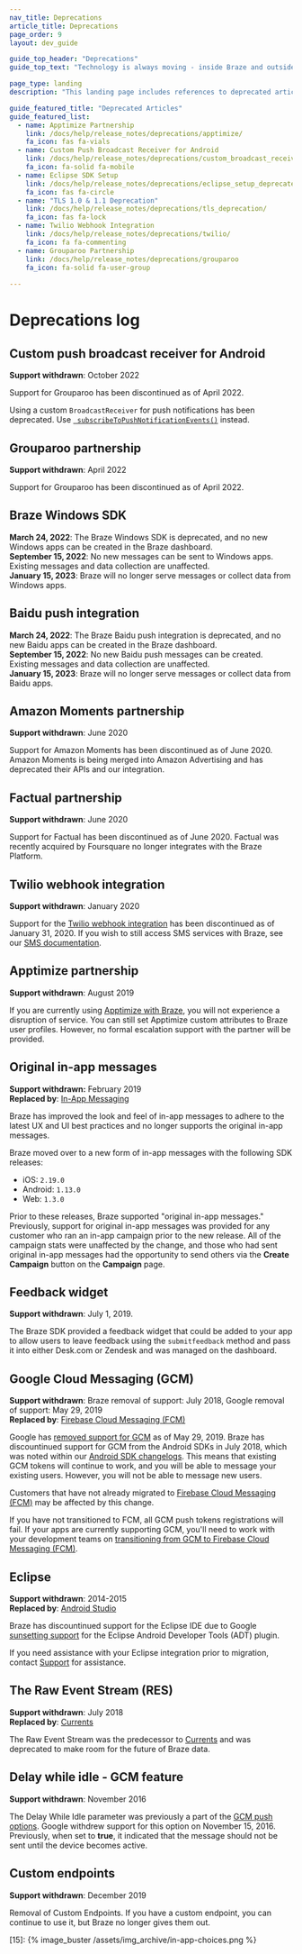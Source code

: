 ```yaml
---
nav_title: Deprecations
article_title: Deprecations
page_order: 9
layout: dev_guide

guide_top_header: "Deprecations"
guide_top_text: "Technology is always moving - inside Braze and outside it! And we do our best to keep up with it. Here, you'll find the origins of Braze and its technology - how we supported people in the 'before time' - before now, anyway... <br> <br> You might have gotten here from searching a term for an integration or feature that no longer exists. This is our attempt to keep you informed on our progress and movement within the technology industry. <br> <br> You can find a list of deprecated and unsupported features and read deprecated articles by visiting the following links."

page_type: landing
description: "This landing page includes references to deprecated articles and provides a list of deprecated and unsupported features."

guide_featured_title: "Deprecated Articles"
guide_featured_list:
  - name: Apptimize Partnership
    link: /docs/help/release_notes/deprecations/apptimize/
    fa_icon: fas fa-vials
  - name: Custom Push Broadcast Receiver for Android
    link: /docs/help/release_notes/deprecations/custom_broadcast_receiver/
    fa_icon: fa-solid fa-mobile
  - name: Eclipse SDK Setup
    link: /docs/help/release_notes/deprecations/eclipse_setup_deprecated/
    fa_icon: fas fa-circle
  - name: "TLS 1.0 & 1.1 Deprecation"
    link: /docs/help/release_notes/deprecations/tls_deprecation/
    fa_icon: fas fa-lock
  - name: Twilio Webhook Integration
    link: /docs/help/release_notes/deprecations/twilio/
    fa_icon: fa fa-commenting
  - name: Grouparoo Partnership
    link: /docs/help/release_notes/deprecations/grouparoo
    fa_icon: fa-solid fa-user-group
    
---
```


# Deprecations log

## Custom push broadcast receiver for Android

**Support withdrawn**: October 2022

Support for Grouparoo has been discontinued as of April 2022.

Using a custom `BroadcastReceiver` for push notifications has been deprecated. Use [` subscribeToPushNotificationEvents()`](/docs/developer_guide/platform_integration_guides/android/push_notifications/android/customization/custom_event_callback/) instead.

## Grouparoo partnership

**Support withdrawn**: April 2022

Support for Grouparoo has been discontinued as of April 2022.

## Braze Windows SDK

**March 24, 2022**: The Braze Windows SDK is deprecated, and no new Windows apps can be created in the Braze dashboard.<br>
**September 15, 2022**: No new messages can be sent to Windows apps. Existing messages and data collection are unaffected.<br>
**January 15, 2023**: Braze will no longer serve messages or collect data from Windows apps.

## Baidu push integration

**March 24, 2022**: The Braze Baidu push integration is deprecated, and no new Baidu apps can be created in the Braze dashboard. <br>
**September 15, 2022**: No new Baidu push messages can be created. Existing messages and data collection are unaffected.<br>
**January 15, 2023**: Braze will no longer serve messages or collect data from Baidu apps.

## Amazon Moments partnership

**Support withdrawn**: June 2020

Support for Amazon Moments has been discontinued as of June 2020. Amazon Moments is being merged into Amazon Advertising and has deprecated their APIs and our integration.

## Factual partnership

**Support withdrawn**: June 2020

Support for Factual has been discontinued as of June 2020. Factual was recently acquired by Foursquare no longer integrates with the Braze Platform.

## Twilio webhook integration

**Support withdrawn**: January 2020

Support for the [Twilio webhook integration]({{site.baseurl}}/partners/twilio/) has been discontinued as of January 31, 2020. If you wish to still access SMS services with Braze, see our [SMS documentation]({{site.baseurl}}/user_guide/message_building_by_channel/sms/).

## Apptimize partnership

**Support withdrawn**: August 2019

If you are currently using [Apptimize with Braze]({{site.baseurl}}/help/release_notes/deprecations/apptimize), you will not experience a disruption of service. You can still set Apptimize custom attributes to Braze user profiles. However, no formal escalation support with the partner will be provided.

## Original in-app messages

**Support withdrawn:** February 2019<br>
**Replaced by**: [In-App Messaging]({{site.baseurl}}/user_guide/message_building_by_channel/in-app_messages/creating_an_in-app_message)

Braze has improved the look and feel of in-app messages to adhere to the latest UX and UI best practices and no longer supports the original in-app messages.

Braze moved over to a new form of in-app messages with the following SDK releases:
- iOS: `2.19.0`
- Android: `1.13.0`
- Web: `1.3.0`

Prior to these releases, Braze supported "original in-app messages." Previously, support for original in-app messages was provided for any customer who ran an in-app campaign prior to the new release. All of the campaign stats were unaffected by the change, and those who had sent original in-app messages had the opportunity to send others via the **Create Campaign** button on the **Campaign** page.

## Feedback widget

**Support withdrawn**: July 1, 2019.

The Braze SDK provided a feedback widget that could be added to your app to allow users to leave feedback using the `submitfeedback` method and pass it into either Desk.com or Zendesk and was managed on the dashboard.

## Google Cloud Messaging (GCM)

**Support withdrawn**: Braze removal of support: July 2018, Google removal of support: May 29, 2019<br>
**Replaced by**: [Firebase Cloud Messaging (FCM)]({{site.baseurl}}/developer_guide/platform_integration_guides/android/push_notifications/integration/standard_integration/#step-1-enable-firebase)

Google has [removed support for GCM](https://developers.googleblog.com/2018/04/time-to-upgrade-from-gcm-to-fcm.html) as of May 29, 2019. Braze has discountinued support for GCM from the Android SDKs in July 2018, which was noted within our [Android SDK changelogs](https://github.com/braze-inc/braze-android-sdk/blob/master/CHANGELOG.md). This means that existing GCM tokens will continue to work, and you will be able to message your existing users. However, you will not be able to message new users.

Customers that have not already migrated to [Firebase Cloud Messaging (FCM)]({{site.baseurl}}/developer_guide/platform_integration_guides/android/push_notifications/integration/standard_integration/#step-1-enable-firebase) may be affected by this change.

If you have not transitioned to FCM, all GCM push tokens registrations will fail. If your apps are currently supporting GCM, you'll need to work with your development teams on [transitioning from GCM to Firebase Cloud Messaging (FCM)](https://developers.google.com/cloud-messaging/android/android-migrate-fcm).

## Eclipse

**Support withdrawn**: 2014-2015<br>
**Replaced by**: [Android Studio]({{site.baseurl}}/developer_guide/platform_integration_guides/android/initial_sdk_setup/android_sdk_integration/#using-android-studio)

Braze has discountinued support for the Eclipse IDE due to Google [sunsetting support](http://android-developers.blogspot.com/2015/06/an-update-on-eclipse-android-developer.html) for the Eclipse Android Developer Tools (ADT) plugin. 

If you need assistance with your Eclipse integration prior to migration, contact [Support]({{site.baseurl}}/support_contact/) for assistance.

## The Raw Event Stream (RES)

**Support withdrawn**: July 2018<br>
**Replaced by**: [Currents]({{site.baseurl}}/partners/braze_currents/about/)

The Raw Event Stream was the predecessor to [Currents]({{site.baseurl}}/partners/braze_currents/about/) and was deprecated to make room for the future of Braze data.

## Delay while idle - GCM feature

**Support withdrawn**: November 2016

The Delay While Idle parameter was previously a part of the [GCM push options](https://developers.google.com/cloud-messaging/http-server-ref). Google withdrew support for this option on November 15, 2016. Previously, when set to **true**, it indicated that the message should not be sent until the device becomes active.

## Custom endpoints

**Support withdrawn**: December 2019

Removal of Custom Endpoints. If you have a custom endpoint, you can continue to use it, but Braze no longer gives them out.


[15]: {% image_buster /assets/img_archive/in-app-choices.png %}
